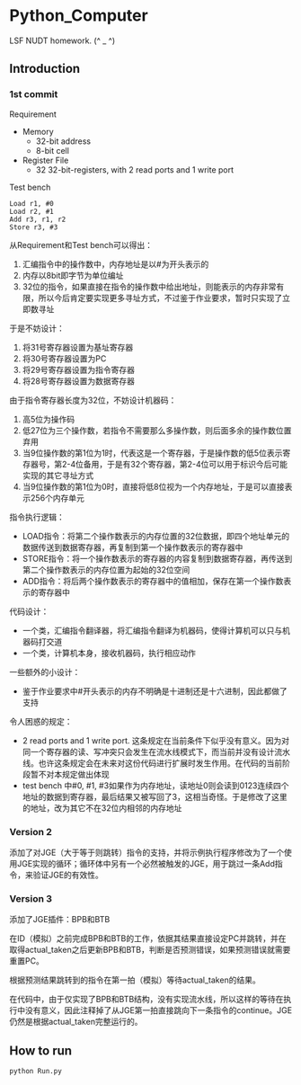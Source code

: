# Python_Computer
LSF NUDT homework. (^ _ ^)

## Introduction

### 1st commit

Requirement

 - Memory
    - 32-bit address
    - 8-bit cell
 - Register File
    - 32 32-bit-registers, with 2 read ports and 1 write port

Test bench

```
Load r1, #0
Load r2, #1
Add r3, r1, r2
Store r3, #3
```

从Requirement和Test bench可以得出：

1. 汇编指令中的操作数中，内存地址是以#为开头表示的
2. 内存以8bit即字节为单位编址
3. 32位的指令，如果直接在指令的操作数中给出地址，则能表示的内存非常有限，所以今后肯定要实现更多寻址方式，不过鉴于作业要求，暂时只实现了立即数寻址

于是不妨设计：

1. 将31号寄存器设置为基址寄存器
2. 将30号寄存器设置为PC
3. 将29号寄存器设置为指令寄存器
4. 将28号寄存器设置为数据寄存器

由于指令寄存器长度为32位，不妨设计机器码：

1. 高5位为操作码
2. 低27位为三个操作数，若指令不需要那么多操作数，则后面多余的操作数位置弃用
3. 当9位操作数的第1位为1时，代表这是一个寄存器，于是操作数的低5位表示寄存器号，第2-4位备用，于是有32个寄存器，第2-4位可以用于标识今后可能实现的其它寻址方式
4. 当9位操作数的第1位为0时，直接将低8位视为一个内存地址，于是可以直接表示256个内存单元

指令执行逻辑：

- LOAD指令：将第二个操作数表示的内存位置的32位数据，即四个地址单元的数据传送到数据寄存器，再复制到第一个操作数表示的寄存器中
- STORE指令：将一个操作数表示的寄存器的内容复制到数据寄存器，再传送到第二个操作数表示的内存位置为起始的32位空间
- ADD指令：将后两个操作数表示的寄存器中的值相加，保存在第一个操作数表示的寄存器中

代码设计：

- 一个类，汇编指令翻译器，将汇编指令翻译为机器码，使得计算机可以只与机器码打交道
- 一个类，计算机本身，接收机器码，执行相应动作

一些额外的小设计：

- 鉴于作业要求中#开头表示的内存不明确是十进制还是十六进制，因此都做了支持

令人困惑的规定：

- 2 read ports and 1 write port. 这条规定在当前条件下似乎没有意义。因为对同一个寄存器的读、写冲突只会发生在流水线模式下，而当前并没有设计流水线。也许这条规定会在未来对这份代码进行扩展时发生作用。在代码的当前阶段暂不对本规定做出体现
- test bench 中#0, #1, #3如果作为内存地址，读地址0则会读到0123连续四个地址的数据到寄存器，最后结果又被写回了3，这相当奇怪。于是修改了这里的地址，改为其它不在32位内相邻的内存地址

### Version 2

添加了对JGE（大于等于则跳转）指令的支持，并将示例执行程序修改为了一个使用JGE实现的循环；循环体中另有一个必然被触发的JGE，用于跳过一条Add指令，来验证JGE的有效性。

### Version 3

添加了JGE插件：BPB和BTB

在ID（模拟）之前完成BPB和BTB的工作，依据其结果直接设定PC并跳转，并在取得actual_taken之后更新BPB和BTB，判断是否预测错误，如果预测错误就需要重置PC。

根据预测结果跳转到的指令在第一拍（模拟）等待actual_taken的结果。

在代码中，由于仅实现了BPB和BTB结构，没有实现流水线，所以这样的等待在执行中没有意义，因此注释掉了从JGE第一拍直接跳向下一条指令的continue。JGE仍然是根据actual_taken完整运行的。

## How to run

```
python Run.py
```